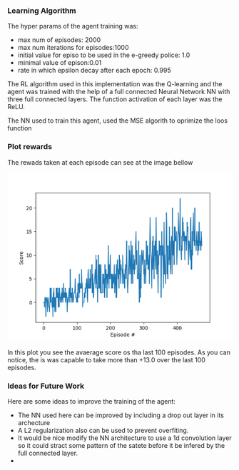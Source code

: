 ### Learning Algorithm

The hyper params of the agent training was: 
* max num of episodes: 2000
* max num iterations for episodes:1000
* initial value for episo to be used in the e-greedy police: 1.0
* minimal value of epison:0.01
* rate in which epsilon decay after each epoch: 0.995

The RL algorithm used in this implementation was the Q-learning and the agent was trained with the help of a full connected Neural Network NN with
three full connected layers. The function activation of each layer was the ReLU.

The NN used to train this agent, used the MSE algorith to oprimize the loos 
function

### Plot rewards

The rewads taken at each episode can see at the image bellow

![An example of the environment to be solved](episodexscore.png)

In this plot you see the avaerage score os tha last 100 episodes. 
As you can notice, the is was capable to take more than +13.0 over the last
100 episodes.

### Ideas for Future Work

Here are some ideas to improve the training of the agent:

* The NN used here can be improved by including a drop out layer in its archecture
* A L2 regularization also can be used to prevent overfiting.
* It would be nice modify the NN architecture to use a 1d convolution layer so it could
stract some pattern of the satete before it be infered by the full connected layer.
* 